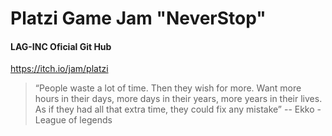 # Platzi Game Jam "NeverStop"
#### LAG-INC Oficial Git Hub

https://itch.io/jam/platzi


>“People waste a lot of time. Then they wish for more. Want more hours in their days, more days in their years, more years in their lives. As if they had all that extra time, they could fix any mistake” 
-- Ekko - League of legends